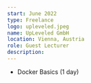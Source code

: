 ```yaml
---
start: June 2022
type: Freelance
logo: upleveled.jpeg
name: UpLeveled GmbH
location: Vienna, Austria
role: Guest Lecturer
description:
---
```


- Docker Basics (1 day)
